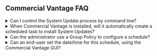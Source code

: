 ## Commercial Vantage FAQ <!-- {docsify-ignore} -->

<details>
<summary>Can I control the System Update process by command line?</summary>
No.  Because Commercial Vantage is a UWP app, the process to get driver and firmware updates cannot be initiated by command line.

To control the update process, use the Commercial Vantage policies that define the timing and filtering as needed.  

See [Commercial Vantage Policies](/cv/management/intune/system_update.md) under the System Update category for more details.
</details>

<details>
<summary>When Commercial Vantage is installed, will it automatically create a scheduled task to install System Updates?</summary>
A scheduled task is created by a background process a few minutes after installation.  The scheduled task is configured to run weekly, at a random day/time.  The randomness helps manage the load on Lenovo's server (e.g. so that not every Lenovo PC in the world is checking for updates at the same time).  If the PC happens to be turned off (or sleeping) at the time the scheduled task is triggered, then Windows itself should try to execute the scheduled task as soon as possible after it is missed.  The scheduled task can be found in Task Scheduler -> Task Scheduler Library -> Lenovo -> ImController -> Plugins -> LenovoSystemUpdatePlugin_WeeklyTask.  There is an additional task (LenovoSystemUpdatePlugin_TVSUUpdateTask_Once) which is designed to run 1 time shortly after installation to install any pending critical updates. 
</details>

<details>
<summary> Can the administrator use a Group Policy to configure a schedule?</summary>
Yes, there are policies for this in Group Policy Editor -> Computer Configuration -> Administrative Templates -> Commercial Vantage -> Device -> System Update.  The day and time can be configured, as well as enabling/disabling auto updates (and preventing the end-user from changing this in the GUI).  You can also configure system update to include or exclude certain categories of updates, such as firmware or BIOS.  

Details about configuring Group Policies, or using registry files instead, can be found in the [Commercial Vantage Deployment Guide](/cv/commercial_vantage.md)  Also here:  https://support.lenovo.com/us/en/solutions/hf003321
</details>

<details>
<summary>Can an end-user set the date/time for this schedule, using the Commercial Vantage GUI?</summary>
No.  The only thing the end-user can do is click on "Check for Updates".  If the end user tries to manually adjust the scheduled task within Task Scheduler, Commercial Vantage may overwrite those changes.
</details>